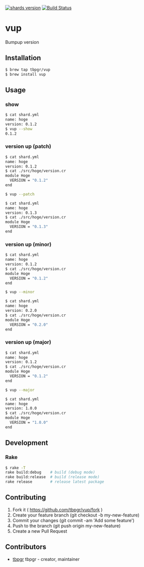 [![shards version](https://img.shields.io/badge/shards-v0.4.0-brightgreen.svg)](https://github.com/tbpgr/homebrew-vup)
[![Build Status](https://travis-ci.org/tbpgr/vup.png?branch=master)](https://travis-ci.org/tbpgr/vup)

# vup

Bumpup version


## Installation

```bash
$ brew tap tbpgr/vup
$ brew install vup
```

## Usage
### show
```bash
$ cat shard.yml
name: hoge
version: 0.1.2
$ vup --show
0.1.2
```

### version up (patch)
```bash
$ cat shard.yml
name: hoge
version: 0.1.2
$ cat ./src/hoge/version.cr
module Hoge
  VERSION = "0.1.2"
end

$ vup --patch

$ cat shard.yml
name: hoge
version: 0.1.3
$ cat ./src/hoge/version.cr
module Hoge
  VERSION = "0.1.3"
end
```
### version up (minor)
```bash
$ cat shard.yml
name: hoge
version: 0.1.2
$ cat ./src/hoge/version.cr
module Hoge
  VERSION = "0.1.2"
end

$ vup --minor

$ cat shard.yml
name: hoge
version: 0.2.0
$ cat ./src/hoge/version.cr
module Hoge
  VERSION = "0.2.0"
end
```

### version up (major)
```bash
$ cat shard.yml
name: hoge
version: 0.1.2
$ cat ./src/hoge/version.cr
module Hoge
  VERSION = "0.1.2"
end

$ vup --major

$ cat shard.yml
name: hoge
version: 1.0.0
$ cat ./src/hoge/version.cr
module Hoge
  VERSION = "1.0.0"
end
```

## Development
### Rake
```bash
$ rake -T
rake build:debug    # build (debug mode)
rake build:release  # build (release mode)
rake release        # release latest package
```

## Contributing

1. Fork it ( https://github.com/tbpgr/vup/fork )
2. Create your feature branch (git checkout -b my-new-feature)
3. Commit your changes (git commit -am 'Add some feature')
4. Push to the branch (git push origin my-new-feature)
5. Create a new Pull Request

## Contributors

- [tbpgr](https://github.com/tbpgr) tbpgr - creator, maintainer
